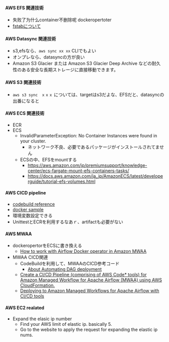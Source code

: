 #### AWS EFS 関連技術

- 失败了为什么container不删除呢 dockeropertoter
- [fstabについて](https://qiita.com/kihoair/items/03635447591358210772)


#### AWS Datasync 関連技術
- s3,efsなら、`aws sync xx xx` CLIでもよい
- オンプレなら、datasyncの方が良い
- Amazon S3 Glacier または Amazon S3 Glacier Deep Archive などの耐久性のある安全な長期ストレージに直接移動できます。

#### AWS S3 関連技術
- `aws s3 sync　ｘｘｘ` については、targetはs3だよな、EFSだと、datasyncの出番になると


#### AWS ECS 関連技術
- ECR
- ECS
  - InvalidParameterException: No Container Instances were found in your cluster.
    - ネットワーク不良、必要であるパッケージがインストールされてません 
  - ECSの中、EFSをmountする
    - https://aws.amazon.com/jp/premiumsupport/knowledge-center/ecs-fargate-mount-efs-containers-tasks/
    - https://docs.aws.amazon.com/ja_jp/AmazonECS/latest/developerguide/tutorial-efs-volumes.html    
#### AWS CICD pipeline 
- [codebuild reference](https://docs.aws.amazon.com/codebuild/latest/userguide/build-spec-ref.html)
- [docker sample](https://docs.aws.amazon.com/codebuild/latest/userguide/sample-docker.html)
- 環境変数設定できる
- UnittestとECRを利用するなあｒ、artifactも必要がない


#### AWS MWAA
- dockeropertorをECSに書き換える
    - [How to work with Airflow Docker operator in Amazon MWAA](https://medium.com/@sohflp/how-to-work-with-airflow-docker-operator-in-amazon-mwaa-5c6b7ad36976) 
- MWAA CICD関連
    - CodeBuildを利用して、MWAAのCICD参考コード
        - [About Automating DAG deployment](https://github.com/aws-samples/amazon-mwaa-automating-dag-deployment)
    - [Create a CI/CD Pipeline (comprising of AWS Code* tools) for Amazon Managed Workflow for Apache Airflow (MWAA) using AWS CloudFormation.](https://github.com/aws-samples/amazon-mwaa-cicd)
    - [Deploying to Amazon Managed Workflows for Apache Airflow with CI/CD tools](https://aws.amazon.com/jp/blogs/opensource/deploying-to-amazon-managed-workflows-for-apache-airflow-with-ci-cd-tools/)

#### AWS EC2 realated
- Expand the elasic ip number
  - Find your AWS limit of elastic ip. basically 5.
  - Go to the website to apply the request for expanding the elastic ip nums.  
